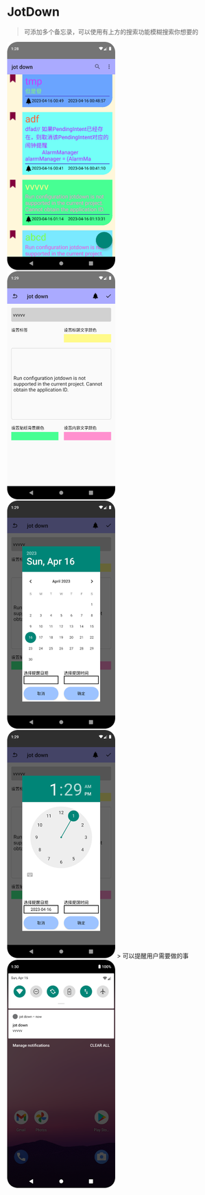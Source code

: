 # JotDown
  > 可添加多个备忘录，可以使用有上方的搜索功能模糊搜索你想要的
<img src="renderingsShow/1.png" alt="主页" width="50%" />
<img src="renderingsShow/2.png" alt="添加备忘录" width="50%" />
<img src="renderingsShow/3.png" alt="设置提醒日期" width="50%" />
<img src="renderingsShow/4.png" alt="设置提醒时间" width="50%" />
  > 可以提醒用户需要做的事
<img src="renderingsShow/5.png" alt="到点提醒" width="50%" />
